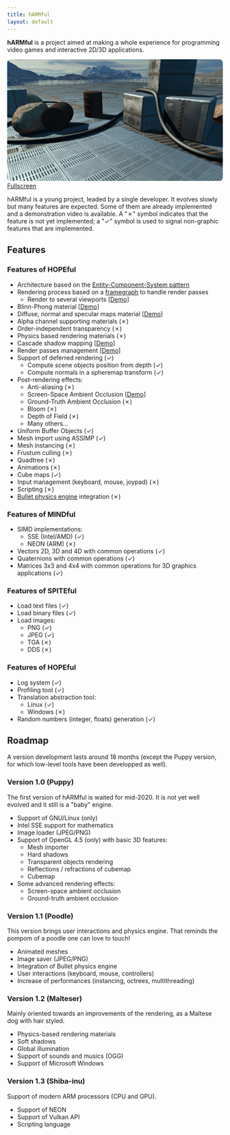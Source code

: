 ```yaml
---
title: hARMful
layout: default
---
```


**hARMful** is a project aimed at making a whole experience for programming video games and interactive 2D/3D applications.

![hARMful screenshot](./assets/images/hARMful.jpg)
[Fullscreen](./assets/images/hARMful_big.jpg)

hARMful is a young project, leaded by a single developer. It evolves slowly but many features are expected.
Some of them are already implemented and a demonstration video is available. A "✗" symbol indicates that the feature is not yet implemented; a "✓" symbol is used to signal non-graphic features that are implemented.

## Features
### Features of HOPEful
- Architecture based on the [Entity-Component-System pattern](https://en.wikipedia.org/wiki/Entity_component_system)
- Rendering process based on a [framegraph](https://www.ea.com/frostbite/news/framegraph-extensible-rendering-architecture-in-frostbite) to handle render passes
    - Render to several viewports [[Demo](https://www.youtube.com/watch?v=ElPDwyt3TtE)]
- Blinn-Phong material [[Demo](https://www.youtube.com/watch?v=WdcBg3hA-xQ)]
- Diffuse, normal and specular maps material [[Demo](https://www.youtube.com/watch?v=KRRrB-G3OOY)]
- Alpha channel supporting materials (✗)
- Order-independent transparency (✗)
- Physics based rendering materials (✗)
- Cascade shadow mapping [[Demo](https://www.youtube.com/watch?v=8Q3Ci3c_1Pg)]
- Render passes management [[Demo](https://www.youtube.com/watch?v=_oQXAGGpcu8)]
- Support of deferred rendering (✓)
    - Compute scene objects position from depth (✓)
    - Compute normals in a spheremap transform (✓)
- Post-rendering effects:
    - Anti-aliasing (✗)
    - Screen-Space Ambient Occlusion [[Demo](https://www.youtube.com/watch?v=kyHOFL1iB9c)]
    - Ground-Truth Ambient Occlusion (✗)
    - Bloom (✗)
    - Depth of Field (✗)
    - Many others...
- Uniform Buffer Objects (✓)
- Mesh import using ASSIMP (✓)
- Mesh instancing (✗)
- Frustum culling (✗)
- Quadtree (✗)
- Animations (✗)
- Cube maps (✓)
- Input management (keyboard, mouse, joypad) (✗)
- Scripting (✗)
- [Bullet physics engine](https://github.com/bulletphysics/bullet3) integration (✗)

### Features of MINDful
- SIMD implementations:
    - SSE (Intel/AMD) (✓)
    - NEON (ARM) (✗)
- Vectors 2D, 3D and 4D with common operations (✓)
- Quaternions with common operations (✓)
- Matrices 3x3 and 4x4 with common operations for 3D graphics applications (✓)

### Features of SPITEful
- Load text files (✓)
- Load binary files (✓)
- Load images:
    - PNG (✓)
    - JPEG (✓)
    - TGA (✗)
    - DDS (✗)

### Features of HOPEful
- Log system (✓)
- Profiling tool (✓)
- Translation abstraction tool:
    - Linux (✓)
    - Windows (✗)
- Random numbers (integer, floats) generation (✓)

## Roadmap
A version development lasts around 18 months (except the Puppy version, for which low-level tools have been developped as well).

### Version 1.0 (Puppy)
The first version of hARMful is waited for mid-2020. It is not yet well evolved and it still is a "baby" engine.
* Support of GNU/Linux (only)
* Intel SSE support for mathematics
* Image loader (JPEG/PNG)
* Support of OpenGL 4.5 (only) with basic 3D features:
    - Mesh importer
    - Hard shadows
    - Transparent objects rendering
    - Reflections / refractions of cubemap
    - Cubemap
* Some advanced rendering effects:
    - Screen-space ambient occlusion
    - Ground-truth ambient occlusion

### Version 1.1 (Poodle)
This version brings user interactions and physics engine. That reminds the pompom of a poodle one can love to touch!
* Animated meshes
* Image saver (JPEG/PNG)
* Integration of Bullet physics engine
* User interactions (keyboard, mouse, controllers)
* Increase of performances (instancing, octrees, multithreading)

### Version 1.2 (Malteser)
Mainly oriented towards an improvements of the rendering, as a Maltese dog with hair styled.
* Physics-based rendering materials
* Soft shadows
* Global illumination
* Support of sounds and musics (OGG)
* Support of Microsoft Windows

### Version 1.3 (Shiba-inu)
Support of modern ARM processors (CPU and GPU).
* Support of NEON
* Support of Vulkan API
* Scripting language
